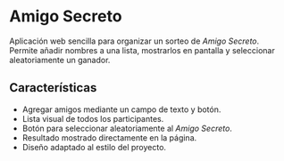 #  Amigo Secreto

Aplicación web sencilla para organizar un sorteo de *Amigo Secreto*.  
Permite añadir nombres a una lista, mostrarlos en pantalla y seleccionar aleatoriamente un ganador.

##  Características
- Agregar amigos mediante un campo de texto y botón.
- Lista visual de todos los participantes.
- Botón para seleccionar aleatoriamente al *Amigo Secreto*.
- Resultado mostrado directamente en la página.
- Diseño adaptado al estilo del proyecto.
